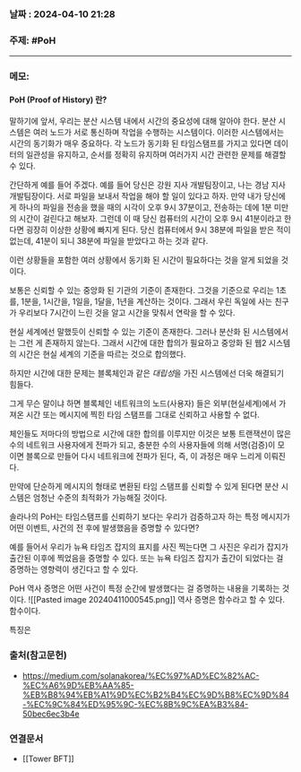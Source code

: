 
### 날짜 : 2024-04-10 21:28

### 주제: #PoH


---
### 메모:
#### PoH (Proof of History) 란?

말하기에 앞서, 우리는 분산 시스템 내에서 시간의 중요성에 대해 알아야 한다. 
분산 시스템은 여러 노드가 서로 통신하며 작업을 수행하는 시스템이다. 이러한 시스템에서는 시간의 동기화가 매우 중요하다.
각 노드가 동기화 된 타임스탬프를 가지고 있다면 데이터의 일관성을 유지하고, 순서를 정확히 유지하며 여러가지 시간 관련한 문제를 해결할 수 있다. 

간단하게 예를 들어 주겠다. 
예를 들어 당신은 강원 지사 개발팀장이고, 나는 경남 지사 개발팀장이다.
서로 파일을 보내서 작업을 해야 할 일이 있다고 하자.
만약 내가 당신에게 하나의 파일을 전송을 했을 때의 시각이 오후 9시 37분이고, 전송하는 데에 1분 미만의 시간이 걸린다고 해보자. 
그런데 이 때 당신 컴퓨터의 시간이 오후 9시 41분이라고 한다면 
굉장히 이상한 상황에 빠지게 된다. 
당신 컴퓨터에서 9시 38분에 파일을 받은 적이 없는데, 41분이 되니 38분에 파일을 받았다고 하는 것과 같다. 

이런 상황들을 포함한 여러 상황에서 동기화 된 시간이 필요하다는 것을 알게 되었을 것이다. 

보통은 신뢰할 수 있는 중앙화 된 기관의 기준이 존재한다. 
그것을 기준으로 우리는 1초를, 1분을, 1시간을, 1일을, 1달을, 1년을 계산하는 것이다. 
그래서 우린 독일에 사는 친구가 우리보다 7시간이 느린 것을 알고 시간을 맞춰서 연락을 할 수 있다.

현실 세계에선 말했듯이 신뢰할 수 있는 기준이 존재한다. 
그러나 분산화 된 시스템에서는 그런 게 존재하지 않는다. 그래서 시간에 대한 합의가 필요하고 중앙화 된 웹2 시스템의 시간은 현실 세계의 기준을 따르는 것으로 합의했다.

하지만 시간에 대한 문제는 블록체인과 같은 *대립성*을 가진 시스템에선 더욱 해결되기 힘들다.

그게 무슨 말이냐 하면 블록체인 네트워크의 노드(사용자) 들은 외부(현실세계)에서 가져온 시간 또는 메시지에 찍힌 타임 스탬프를 그대로 신뢰하고 사용할 수 없다.

체인들도 저마다의 방법으로 시간에 대한 합의를 이루지만 이것은 보통 트랜잭션이 많은 수의 네트워크 사용자에게 전파가 되고, 충분한 수의 사용자들에 의해 서명(검증)이 모이면 블록으로 만들어 다시 네트워크에 전파가 된다,
즉, 이 과정은 매우 느리게 이뤄진다.

만약에 단순하게 메시지의 형태로 변환된 타임 스탬프를 신뢰할 수 있게 된다면 분산 시스템은 엄청난 수준의 최적화가 가능해질 것이다.

솔라나의 PoH는 타임스탬프를 신뢰하기 보다는 우리가 검증하고자 하는 특정 메시지가 어떤 이벤트, 사건의 전 후에 발생했음을 증명할 수 있다면?

예를 들어서 우리가 뉴욕 타임즈 잡지의 표지를 사진 찍는다면 
그 사진은 우리가 잡지가 출간된 이후에 찍었음을 증명할 수 있다.
또는 뉴욕 타임즈 잡지가 출간이 되었다는 걸 증명하는 영향력이 생긴다고 할 수 있다.

PoH 역사 증명은
어떤 사건이 특정 순간에 발생했다는 걸 증명하는 내용을 기록하는 것이다.
![[Pasted image 20240411000545.png]]
역사 증명은 함수라고 할 수 있다.
함수이다.

특징은 
### 출처(참고문헌)
-  https://medium.com/solanakorea/%EC%97%AD%EC%82%AC-%EC%A6%9D%EB%AA%85-%EB%B8%94%EB%A1%9D%EC%B2%B4%EC%9D%B8%EC%9D%84-%EC%9C%84%ED%95%9C-%EC%8B%9C%EA%B3%84-50bec6ec3b4e

### 연결문서
- [[Tower BFT]]
